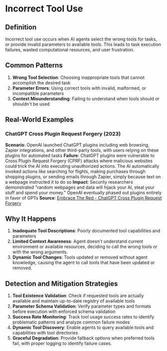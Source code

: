 # Incorrect Tool Use

## Definition

Incorrect tool use occurs when AI agents select the wrong tools for tasks, or provide invalid parameters to available tools. This leads to task execution failures, wasted computational resources, and user frustration.

## Common Patterns

1. **Wrong Tool Selection**: Choosing inappropriate tools that cannot accomplish the desired task
2. **Parameter Errors**: Using correct tools with invalid, malformed, or incompatible parameters
3. **Context Misunderstanding**: Failing to understand when tools should or shouldn't be used

## Real-World Examples

### ChatGPT Cross Plugin Request Forgery (2023)

**Scenario**: OpenAI launched ChatGPT plugins including web browsing, Zapier integrations, and other third-party tools, with users relying on these plugins for automated tasks
**Failure**: ChatGPT plugins were vulnerable to Cross Plugin Request Forgery (CPRF) attacks where malicious websites could trick the AI into executing unauthorized actions. The AI automatically invoked actions like searching for flights, making purchases through shopping plugins, or sending emails through Zapier, simply because text on a webpage instructed it to do so
**Impact**: Security researchers demonstrated "random webpages and data will hijack your AI, steal your stuff and spend your money." OpenAI eventually phased out plugins entirely in favor of GPTs
**Source**: [Embrace The Red - ChatGPT Cross Plugin Request Forgery](https://embracethered.com/blog/posts/2023/chatgpt-cross-plugin-request-forgery-and-prompt-injection./)

## Why It Happens

1. **Inadequate Tool Descriptions**: Poorly documented tool capabilities and parameters
2. **Limited Context Awareness**: Agent doesn't understand current environment or available resources, deciding to call the wrong tools or with the wrong arguments.
3. **Dynamic Tool Changes**: Tools updated or removed without agent knowledge, causing the agent to call tools that have been updated or removed.

## Detection and Mitigation Strategies

1. **Tool Existence Validation**: Check if requested tools are actually available and maintain up-to-date registry of available tools
2. **Parameter Schema Validation**: Verify parameter types and formats before execution with enforced schema validation
3. **Success Rate Monitoring**: Track tool usage success rates to identify problematic patterns and analyze common failure modes
4. **Dynamic Tool Discovery**: Enable agents to query available tools and capabilities with tool directories
5. **Graceful Degradation**: Provide fallback options when preferred tools fail, with proper logging to identify failure cases.

